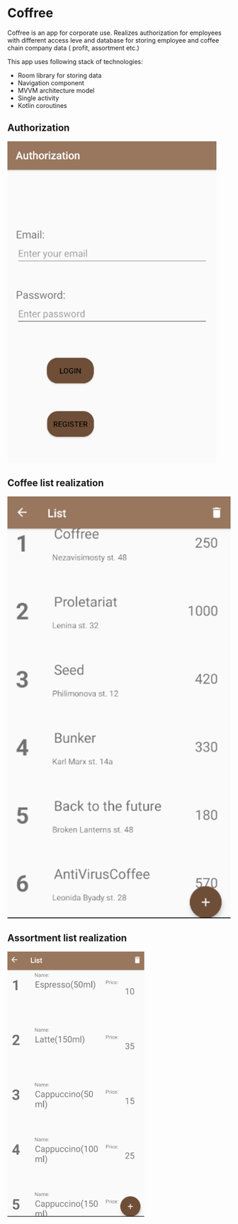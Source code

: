 # Coffree
Coffree is an app for corporate use.
Realizes authorization for employees with different access leve and database for storing employee and coffee chain company data ( profit, assortment etc.)

This app uses following stack of technologies:
* Room library for storing data
* Navigation component
* MVVM architecture model
* Single activity
* Kotlin coroutines

## Authorization

![List of plants](screenshots/authorization_scrn.png "Authorization screen")

## Coffee list realization

![List of plants](screenshots/coffee_list_scrn.png "Coffee list")

## Assortment list realization

![List of plants](screenshots/assortment_scrn.png "Coffee list")

